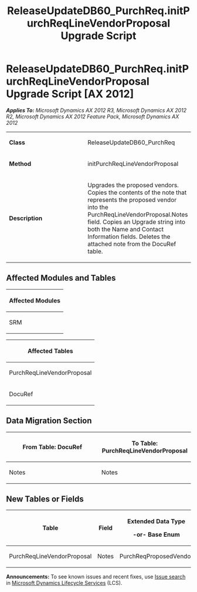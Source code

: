 ﻿---
title: ReleaseUpdateDB60_PurchReq.initPurchReqLineVendorProposal Upgrade Script
TOCTitle: ReleaseUpdateDB60_PurchReq.initPurchReqLineVendorProposal Upgrade Script
ms:assetid: 20ab0219-5254-bab2-04f0-7343bfe729b5
ms:mtpsurl: https://msdn.microsoft.com/en-us/library/JJ684900(v=AX.60)
ms:contentKeyID: 49707102
ms.date: 05/18/2015
mtps_version: v=AX.60
---

# ReleaseUpdateDB60\_PurchReq.initPurchReqLineVendorProposal Upgrade Script [AX 2012]


_**Applies To:** Microsoft Dynamics AX 2012 R3, Microsoft Dynamics AX 2012 R2, Microsoft Dynamics AX 2012 Feature Pack, Microsoft Dynamics AX 2012_

<table>
<colgroup>
<col style="width: 50%" />
<col style="width: 50%" />
</colgroup>
<tbody>
<tr class="odd">
<td><p><strong>Class</strong></p></td>
<td><p>ReleaseUpdateDB60_PurchReq</p></td>
</tr>
<tr class="even">
<td><p><strong>Method</strong></p></td>
<td><p>initPurchReqLineVendorProposal</p></td>
</tr>
<tr class="odd">
<td><p><strong>Description</strong></p></td>
<td><p>Upgrades the proposed vendors. Copies the contents of the note that represents the proposed vendor into the PurchReqLineVendorProposal.Notes field. Copies an Upgrade string into both the Name and Contact Information fields. Deletes the attached note from the DocuRef table.</p></td>
</tr>
</tbody>
</table>


## Affected Modules and Tables

<table>
<colgroup>
<col style="width: 100%" />
</colgroup>
<thead>
<tr class="header">
<th><p>Affected Modules</p></th>
</tr>
</thead>
<tbody>
<tr class="odd">
<td><p>SRM</p></td>
</tr>
</tbody>
</table>


<table>
<colgroup>
<col style="width: 100%" />
</colgroup>
<thead>
<tr class="header">
<th><p>Affected Tables</p></th>
</tr>
</thead>
<tbody>
<tr class="odd">
<td><p>PurchReqLineVendorProposal</p></td>
</tr>
<tr class="even">
<td><p>DocuRef</p></td>
</tr>
</tbody>
</table>


## Data Migration Section

<table>
<colgroup>
<col style="width: 50%" />
<col style="width: 50%" />
</colgroup>
<thead>
<tr class="header">
<th><p>From Table: DocuRef</p></th>
<th><p>To Table: PurchReqLineVendorProposal</p></th>
</tr>
</thead>
<tbody>
<tr class="odd">
<td><p>Notes</p></td>
<td><p>Notes</p></td>
</tr>
</tbody>
</table>


## New Tables or Fields

<table>
<colgroup>
<col style="width: 33%" />
<col style="width: 33%" />
<col style="width: 33%" />
</colgroup>
<thead>
<tr class="header">
<th><p>Table</p></th>
<th><p>Field</p></th>
<th><p>Extended Data Type</p>
<p>-or- Base Enum</p></th>
</tr>
</thead>
<tbody>
<tr class="odd">
<td><p>PurchReqLineVendorProposal</p></td>
<td><p>Notes</p></td>
<td><p>PurchReqProposedVendor</p></td>
</tr>
</tbody>
</table>

  
**Announcements:** To see known issues and recent fixes, use [Issue search](http://go.microsoft.com/fwlink/?linkid=389258) in [Microsoft Dynamics Lifecycle Services](http://go.microsoft.com/fwlink/?linkid=306505) (LCS).

